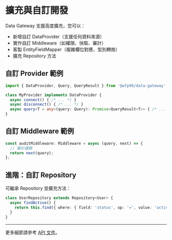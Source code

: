 # 擴充與自訂開發

Data Gateway 支援高度擴充，您可以：

- 新增自訂 DataProvider（支援任何資料來源）
- 實作自訂 Middleware（如權限、快取、審計）
- 客製 EntityFieldMapper（複雜欄位對應、型別轉換）
- 擴充 Repository 方法

## 自訂 Provider 範例

```typescript
import { DataProvider, Query, QueryResult } from '@wfp99/data-gateway';

class MyProvider implements DataProvider {
  async connect() { /* ... */ }
  async disconnect() { /* ... */ }
  async query<T = any>(query: Query): Promise<QueryResult<T>> { /* ... */ }
}
```

## 自訂 Middleware 範例

```typescript
const auditMiddleware: Middleware = async (query, next) => {
  // 審計邏輯
  return next(query);
};
```

## 進階：自訂 Repository

可繼承 Repository 並擴充方法：
```typescript
class UserRepository extends Repository<User> {
  async findActive() {
    return this.find({ where: { field: 'status', op: '=', value: 'active' } });
  }
}
```

---

更多細節請參考 [API 文件](./api/)。
